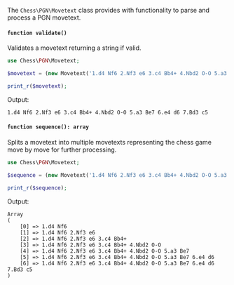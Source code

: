 The `Chess\PGN\Movetext` class provides with functionality to parse and process a PGN movetext.

#### `function validate()`

Validates a movetext returning a string if valid.

```php
use Chess\PGN\Movetext;

$movetext = (new Movetext('1.d4 Nf6 2.Nf3 e6 3.c4 Bb4+ 4.Nbd2 O-O 5.a3 Be7 6.e4 d6 7.Bd3 c5'))->validate();

print_r($movetext);
```

Output:

```
1.d4 Nf6 2.Nf3 e6 3.c4 Bb4+ 4.Nbd2 O-O 5.a3 Be7 6.e4 d6 7.Bd3 c5
```

#### `function sequence(): array`

Splits a movetext into multiple movetexts representing the chess game move by move for further processing.

```php
use Chess\PGN\Movetext;

$sequence = (new Movetext('1.d4 Nf6 2.Nf3 e6 3.c4 Bb4+ 4.Nbd2 O-O 5.a3 Be7 6.e4 d6 7.Bd3 c5'))->sequence();

print_r($sequence);
```

Output:

```
Array
(
    [0] => 1.d4 Nf6
    [1] => 1.d4 Nf6 2.Nf3 e6
    [2] => 1.d4 Nf6 2.Nf3 e6 3.c4 Bb4+
    [3] => 1.d4 Nf6 2.Nf3 e6 3.c4 Bb4+ 4.Nbd2 O-O
    [4] => 1.d4 Nf6 2.Nf3 e6 3.c4 Bb4+ 4.Nbd2 O-O 5.a3 Be7
    [5] => 1.d4 Nf6 2.Nf3 e6 3.c4 Bb4+ 4.Nbd2 O-O 5.a3 Be7 6.e4 d6
    [6] => 1.d4 Nf6 2.Nf3 e6 3.c4 Bb4+ 4.Nbd2 O-O 5.a3 Be7 6.e4 d6 7.Bd3 c5
)
```
